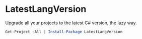# LatestLangVersion
Upgrade all your projects to the latest C# version, the lazy way.

```powershell
Get-Project -All | Install-Package LatestLangVersion
```